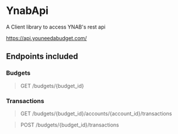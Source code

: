 # YnabApi
A Client library to access YNAB's rest api

https://api.youneedabudget.com/

## Endpoints included

### Budgets
> GET /budgets/{budget_id}

### Transactions
> GET /budgets/{budget_id}/accounts/{account_id}/transactions

> POST /budgets/{budget_id}/transactions
